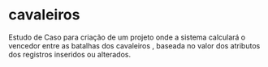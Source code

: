 # cavaleiros
Estudo de Caso para criação de um projeto onde a sistema calculará o vencedor entre as batalhas dos cavaleiros , baseada no valor dos atributos dos registros inseridos ou alterados.
